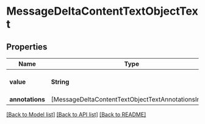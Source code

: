 # MessageDeltaContentTextObjectText

## Properties
Name | Type | Description | Notes
------------ | ------------- | ------------- | -------------
**value** | **String** | The data that makes up the text. | [optional] 
**annotations** | [MessageDeltaContentTextObjectTextAnnotationsInner] |  | [optional] 

[[Back to Model list]](../README.md#documentation-for-models) [[Back to API list]](../README.md#documentation-for-api-endpoints) [[Back to README]](../README.md)


